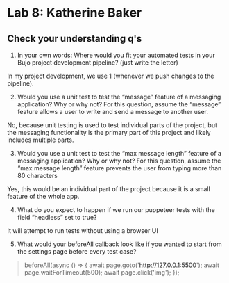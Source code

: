 # Lab 8: Katherine Baker

## Check your understanding q's
1. In your own words: Where would you fit your automated tests in your Bujo project development pipeline? (just write the letter)

In my project development, we use 1 (whenever we push changes to the pipeline).

2. Would you use a unit test to test the “message” feature of a messaging application? Why or why not? For this question, assume the “message” feature allows a user to write and send a message to another user.

No, because unit testing is used to test individual parts of the project, but the messaging functionality is the primary
part of this project and likely includes multiple parts.

3. Would you use a unit test to test the “max message length” feature of a messaging application? Why or why not? For this question, assume the “max message length” feature prevents the user from typing more than 80 characters

Yes, this would be an individual part of the project because it is a small feature of the whole app.

4. What do you expect to happen if we run our puppeteer tests with the field “headless” set to true?

It will attempt to run tests without using a browser UI

5. What would your beforeAll callback look like if you wanted to start from the settings page before every test case?

>beforeAll(async () => {
>    await page.goto('http://127.0.0.1:5500');
>    await page.waitForTimeout(500);
>    await page.click('img');
>  });